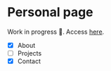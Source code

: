 # Personal page

Work in progress :construction:. Access [here](https://oanarosca.github.io).
- [x] About
- [ ] Projects
- [x] Contact

